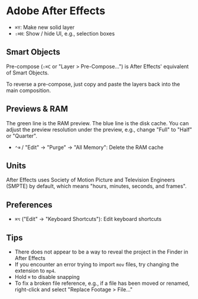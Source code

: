 # Adobe After Effects

- `⌘Y`: Make new solid layer
- `⇧⌘H`: Show / hide UI, e.g., selection boxes

## Smart Objects

Pre-compose (`⇧⌘C` or "Layer > Pre-Compose...") is After Effects' equivalent of Smart Objects.

To reverse a pre-compose, just copy and paste the layers back into the main composition.

## Previews & RAM

The green line is the RAM preview. The blue line is the disk cache. You can adjust the preview resolution under the preview, e.g., change "Full" to "Half" or "Quarter".

- `⌃⌫` / "Edit" -> "Purge" -> "All Memory": Delete the RAM cache

## Units

After Effects uses Society of Motion Picture and Television Engineers (SMPTE) by default, which means "hours, minutes, seconds, and frames".

## Preferences

- `⌘⌥` ("Edit" -> "Keyboard Shortcuts"): Edit keyboard shortcuts

## Tips

- There does not appear to be a way to reveal the project in the Finder in After Effects
- If you encounter an error trying to import `mov` files, try changing the extension to `mp4`.
- Hold `⌘` to disable snapping
- To fix a broken file reference, e.g., if a file has been moved or renamed, right-click and select "Replace Footage > File..."
